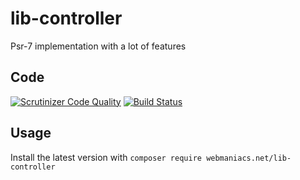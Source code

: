 # lib-controller
Psr-7 implementation with a lot of features

Code
-----
[![Scrutinizer Code Quality](https://scrutinizer-ci.com/g/webmaniacs-net/lib-controller/badges/quality-score.png?b=master)](https://scrutinizer-ci.com/g/webmaniacs-net/lib-controller/?branch=master)
[![Build Status](https://scrutinizer-ci.com/g/webmaniacs-net/lib-controller/badges/build.png?b=master)](https://scrutinizer-ci.com/g/webmaniacs-net/lib-controller/build-status/master)

Usage
-----

Install the latest version with `composer require webmaniacs.net/lib-controller`

